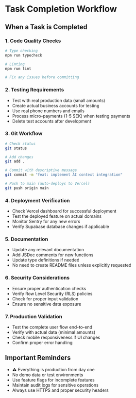 # Task Completion Workflow

## When a Task is Completed

### 1. Code Quality Checks
```bash
# Type checking
npm run typecheck

# Linting
npm run lint

# Fix any issues before committing
```

### 2. Testing Requirements
- Test with real production data (small amounts)
- Create actual business accounts for testing
- Use real phone numbers and emails
- Process micro-payments (1-5 SEK) when testing payments
- Delete test accounts after development

### 3. Git Workflow
```bash
# Check status
git status

# Add changes
git add .

# Commit with descriptive message
git commit -m "feat: implement AI context integration"

# Push to main (auto-deploys to Vercel)
git push origin main
```

### 4. Deployment Verification
- Check Vercel dashboard for successful deployment
- Test the deployed feature on actual domains
- Monitor Sentry for any new errors
- Verify Supabase database changes if applicable

### 5. Documentation
- Update any relevant documentation
- Add JSDoc comments for new functions
- Update type definitions if needed
- No need to create README files unless explicitly requested

### 6. Security Considerations
- Ensure proper authentication checks
- Verify Row Level Security (RLS) policies
- Check for proper input validation
- Ensure no sensitive data exposure

### 7. Production Validation
- Test the complete user flow end-to-end
- Verify with actual data (minimal amounts)
- Check mobile responsiveness if UI changes
- Confirm proper error handling

## Important Reminders
- ⚠️ Everything is production from day one
- No demo data or test environments
- Use feature flags for incomplete features
- Maintain audit logs for sensitive operations
- Always use HTTPS and proper security headers